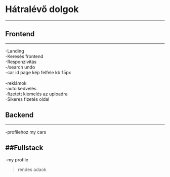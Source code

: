 # **Hátralévő dolgok**
---
## Frontend
---
-Landing <br>
-Keresés frontend <br>
-Responzivitás <br>
-/search undo <br>
-car id page kép felfele kb 15px <br>
<br>
-reklámok <br>
-auto kedvelés <br>
-fizetett kiemelés az uploadra <br>
-Sikeres fizetés oldal


## Backend
---

-profilehoz my cars <br>


##Fullstack
---
-my profile<br>
>rendes adaok<br>
<br>
